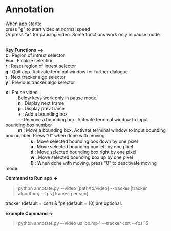 # Annotation

When app starts: <br> 
press "**g**" to start video at normal speed <br>
Or press "**x**" for pausing video. Some functions work only in pause mode.<br><br>

**Key Functions -->**<br> 
**z** : Region of intrest selector <br> 
**Esc** : Finalize selection <br> 
**r** : Reset region of intrest selector <br> 
**q** : Quit app. Activate terminal window for further dialogue <br>
**t** : Next tracker algo selector <br> 
**y** : Previous tracker algo selector<br>

**x** : Pause video <br> 
&nbsp; &nbsp; &nbsp; &nbsp; &nbsp; Below keys work only in pause mode.<br>
&nbsp; &nbsp; &nbsp; &nbsp; &nbsp; **n** : Display next frame <br> 
&nbsp; &nbsp; &nbsp; &nbsp; &nbsp; **p** : Display prev frame <br> 
&nbsp; &nbsp; &nbsp; &nbsp; &nbsp; **+** : Add a bounding box <br> 
&nbsp; &nbsp; &nbsp; &nbsp; &nbsp; **-** : Remove a bounding box. Activate terminal window to input bounding box number <br> 
&nbsp; &nbsp; &nbsp; &nbsp; &nbsp; **m** : Move a bounding box. Activate terminal window to input bounding box number. Press "0" when done with moving <br> 
&nbsp; &nbsp; &nbsp; &nbsp; &nbsp; &nbsp; &nbsp; &nbsp; &nbsp; &nbsp; **s** : Move selected bounding box down by one pixel <br> 
&nbsp; &nbsp; &nbsp; &nbsp; &nbsp; &nbsp; &nbsp; &nbsp; &nbsp; &nbsp; **a** : Move selected bounding box left by one pixel <br> 
&nbsp; &nbsp; &nbsp; &nbsp; &nbsp; &nbsp; &nbsp; &nbsp; &nbsp; &nbsp; **d** : Move selected bounding box right by one pixel <br> 
&nbsp; &nbsp; &nbsp; &nbsp; &nbsp; &nbsp; &nbsp; &nbsp; &nbsp; &nbsp; **w** : Move selected bounding box up by one pixel <br> 
&nbsp; &nbsp; &nbsp; &nbsp; &nbsp; &nbsp; &nbsp; &nbsp; &nbsp; &nbsp; **0** : When done with moving, press "0" to deactivate moving mode. <br> 


**Command to Run app ->** <br>

> python annotate.py --video [path/to/video] --tracker [tracker algorithm] --fps [frames per sec] <br>

tracker (default = csrt) & fps (default = 10) are optional.<br>

**Example Command ->**<br>

> python annotate.py --video us_bp.mp4 --tracker csrt --fps 15
